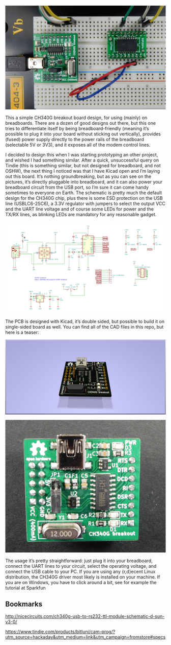 ![cover](images/ch340-breakout-breadboard-scene.png "CH340 breakout")

This a simple CH340G breakout board design, for using (mainly) on breadboards. There are a dozen of good designs out 
there, but this one tries to differentiate itself by being breadboard-friendly (meaning it’s possible to plug it into 
your board without sticking out vertically), provides (fused) power supply directly to the power rails of the breadboard 
(selectable 5V or 3V3), and it exposes all of the modem control lines.

 I decided to design this when I was starting prototyping an other project, and wished I had something similar. After a 
 quick, unsuccessful query on Tindie (this is something similar, but not designed for breadboard, and not OSHW), the 
 next thing I noticed was that I have Kicad open and I’m laying out this board. It’s nothing groundbreaking, but as you 
 can see on the pictures, it’s directly pluggable into breadboard, and it can also power your breadboard circuit from 
 the USB port, so I’m sure it can come handy sometimes to everyone on Earth. The schematic is pretty much the default 
 design for the CH340G chip, plus there is some ESD protection on the USB line (USBLC6-2SC6), a 3.3V regulator with 
 jumpers to select the output VCC and the UART line voltage and of course some LEDs for power and the TX/RX lines, as 
 blinking LEDs are mandatory for any reasonable gadget.

![schematic](images/ch340-breakout_schematic.png "CH340 breakout")

The PCB is designed with Kicad, it’s double sided, but possible to build it on single-sided board as well. You can find 
all of the CAD files in this repo, but  here is a teaser:

![up](images/ch340-breakout_3d_render.png "CH340 breakout")

![up](images/ch340-breakout-pcb-up.png "CH340 breakout")

The usage it’s pretty straightforward: just plug it into your breadboard, connect the UART lines to your circuit, select 
the operating voltage, and connect the USB cable to your PC. If you are using any {r,d}ecent Linux distribution, the 
CH340G driver most likely is installed on your machine. If you are on Windows, you have to click around a bit, see for 
example the tutorial at Sparkfun 







Bookmarks
---------

http://nicecircuits.com/ch340g-usb-to-rs232-ttl-module-schematic-d-sun-v3-0/

https://www.tindie.com/products/bitluni/cam-prog/?utm_source=hackaday&utm_medium=link&utm_campaign=fromstore#specs
